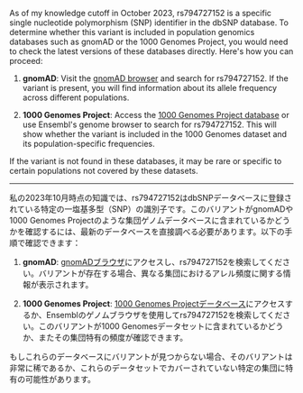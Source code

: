 As of my knowledge cutoff in October 2023, rs794727152 is a specific single nucleotide polymorphism (SNP) identifier in the dbSNP database. To determine whether this variant is included in population genomics databases such as gnomAD or the 1000 Genomes Project, you would need to check the latest versions of these databases directly. Here's how you can proceed:

1. **gnomAD**: Visit the [gnomAD browser](https://gnomad.broadinstitute.org/) and search for rs794727152. If the variant is present, you will find information about its allele frequency across different populations.

2. **1000 Genomes Project**: Access the [1000 Genomes Project database](https://www.internationalgenome.org/) or use Ensembl's genome browser to search for rs794727152. This will show whether the variant is included in the 1000 Genomes dataset and its population-specific frequencies.

If the variant is not found in these databases, it may be rare or specific to certain populations not covered by these datasets.

---

私の2023年10月時点の知識では、rs794727152はdbSNPデータベースに登録されている特定の一塩基多型（SNP）の識別子です。このバリアントがgnomADや1000 Genomes Projectのような集団ゲノムデータベースに含まれているかどうかを確認するには、最新のデータベースを直接調べる必要があります。以下の手順で確認できます：

1. **gnomAD**: [gnomADブラウザ](https://gnomad.broadinstitute.org/)にアクセスし、rs794727152を検索してください。バリアントが存在する場合、異なる集団におけるアレル頻度に関する情報が表示されます。

2. **1000 Genomes Project**: [1000 Genomes Projectデータベース](https://www.internationalgenome.org/)にアクセスするか、Ensemblのゲノムブラウザを使用してrs794727152を検索してください。このバリアントが1000 Genomesデータセットに含まれているかどうか、またその集団特有の頻度が確認できます。

もしこれらのデータベースにバリアントが見つからない場合、そのバリアントは非常に稀であるか、これらのデータセットでカバーされていない特定の集団に特有の可能性があります。